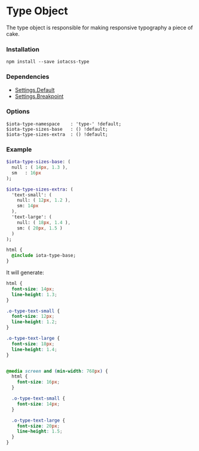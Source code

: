 # Type Object #

The type object is responsible for making responsive typography a piece of cake.


### Installation ###

```
npm install --save iotacss-type
```


### Dependencies ###

* [Settings.Default](https://github.com/iotacss/settings.default)
* [Settings.Breakpoint](https://github.com/iotacss/settings.breakpoint)


### Options ###

```
$iota-type-namespace    : 'type-' !default;
$iota-type-sizes-base   : () !default;
$iota-type-sizes-extra  : () !default;
```


### Example ###

```sass
$iota-type-sizes-base: (
  null : ( 14px, 1.3 ),
  sm   : 16px
);

$iota-type-sizes-extra: (
  'text-small': (
    null: ( 12px, 1.2 ),
    sm: 14px
  ),
  'text-large': (
    null: ( 18px, 1.4 ),
    sm: ( 20px, 1.5 )
  )
);

html {
  @include iota-type-base;
}
```

It will generate:

```css
html {
  font-size: 14px;
  line-height: 1.3;
}

.o-type-text-small {
  font-size: 12px;
  line-height: 1.2;
}

.o-type-text-large {
  font-size: 18px;
  line-height: 1.4;
}


@media screen and (min-width: 768px) {
  html {
    font-size: 16px;
  }

  .o-type-text-small {
    font-size: 14px;
  }

  .o-type-text-large {
    font-size: 20px;
    line-height: 1.5;
  }
}
```
